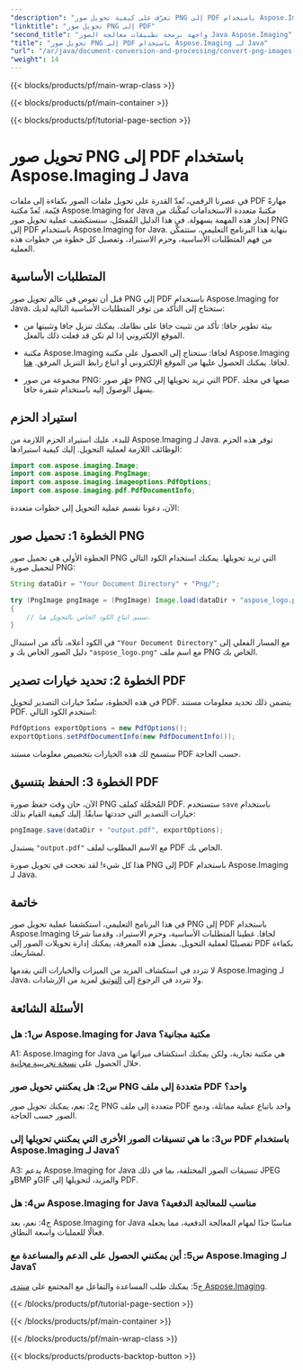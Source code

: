 ```yaml
---
"description": "تعرّف على كيفية تحويل صور PNG إلى PDF باستخدام Aspose.Imaging لجافا. دليل خطوة بخطوة لتحويل الصور إلى PDF بكفاءة."
"linktitle": "تحويل صور PNG إلى PDF"
"second_title": "واجهة برمجة تطبيقات معالجة الصور Java Aspose.Imaging"
"title": "تحويل صور PNG إلى PDF باستخدام Aspose.Imaging لـ Java"
"url": "/ar/java/document-conversion-and-processing/convert-png-images-to-pdf/"
"weight": 14
---
```


{{< blocks/products/pf/main-wrap-class >}}

{{< blocks/products/pf/main-container >}}

{{< blocks/products/pf/tutorial-page-section >}}

# تحويل صور PNG إلى PDF باستخدام Aspose.Imaging لـ Java

في عصرنا الرقمي، تُعدّ القدرة على تحويل ملفات الصور بكفاءة إلى ملفات PDF مهارةً قيّمة. تُعدّ مكتبة Aspose.Imaging for Java مكتبةً متعددة الاستخدامات تُمكّنك من إنجاز هذه المهمة بسهولة. في هذا الدليل المُفصّل، سنستكشف عملية تحويل صور PNG إلى PDF باستخدام Aspose.Imaging for Java. بنهاية هذا البرنامج التعليمي، ستتمكّن من فهم المتطلبات الأساسية، وحزم الاستيراد، وتفصيل كل خطوة من خطوات هذه العملية.

## المتطلبات الأساسية

قبل أن تغوص في عالم تحويل صور PNG إلى PDF باستخدام Aspose.Imaging for Java، ستحتاج إلى التأكد من توفر المتطلبات الأساسية التالية لديك:

- بيئة تطوير جافا: تأكد من تثبيت جافا على نظامك. يمكنك تنزيل جافا وتثبيتها من الموقع الإلكتروني إذا لم تكن قد فعلت ذلك بالفعل.

- مكتبة Aspose.Imaging لجافا: ستحتاج إلى الحصول على مكتبة Aspose.Imaging لجافا. يمكنك الحصول عليها من الموقع الإلكتروني أو اتباع رابط التنزيل المرفق. [هنا](https://releases.aspose.com/imaging/java/).

- مجموعة من صور PNG: جهّز صور PNG التي تريد تحويلها إلى PDF. ضعها في مجلد يسهل الوصول إليه باستخدام شفرة جافا.

## استيراد الحزم

للبدء، عليك استيراد الحزم اللازمة من Aspose.Imaging لـ Java. توفر هذه الحزم الوظائف اللازمة لعملية التحويل. إليك كيفية استيرادها:

```java
import com.aspose.imaging.Image;
import com.aspose.imaging.PngImage;
import com.aspose.imaging.imageoptions.PdfOptions;
import com.aspose.imaging.pdf.PdfDocumentInfo;
```

الآن، دعونا نقسم عملية التحويل إلى خطوات متعددة:

## الخطوة 1: تحميل صور PNG

الخطوة الأولى هي تحميل صور PNG التي تريد تحويلها. يمكنك استخدام الكود التالي لتحميل صورة PNG:

```java
String dataDir = "Your Document Directory" + "Png/";

try (PngImage pngImage = (PngImage) Image.load(dataDir + "aspose_logo.png"))
{
    // سيتم اتباع الكود الخاص بالتحويل هنا.
}
```

في الكود أعلاه، تأكد من استبدال `"Your Document Directory"` مع المسار الفعلي إلى دليل الصور الخاص بك و `"aspose_logo.png"` مع اسم ملف PNG الخاص بك.

## الخطوة 2: تحديد خيارات تصدير PDF

في هذه الخطوة، ستُعدّ خيارات التصدير لتحويل PDF. يتضمن ذلك تحديد معلومات مستند PDF. استخدم الكود التالي:

```java
PdfOptions exportOptions = new PdfOptions();
exportOptions.setPdfDocumentInfo(new PdfDocumentInfo());
```

ستسمح لك هذه الخيارات بتخصيص معلومات مستند PDF حسب الحاجة.

## الخطوة 3: الحفظ بتنسيق PDF

الآن، حان وقت حفظ صورة PNG المُحمَّلة كملف PDF. ستستخدم `save` باستخدام خيارات التصدير التي حددتها سابقًا. إليك كيفية القيام بذلك:

```java
pngImage.save(dataDir + "output.pdf", exportOptions);
```

يستبدل `"output.pdf"` مع الاسم المطلوب لملف PDF الخاص بك.

هذا كل شيء! لقد نجحت في تحويل صورة PNG إلى PDF باستخدام Aspose.Imaging لـ Java.

## خاتمة

في هذا البرنامج التعليمي، استكشفنا عملية تحويل صور PNG إلى PDF باستخدام Aspose.Imaging لجافا. غطينا المتطلبات الأساسية، وحزم الاستيراد، وقدمنا شرحًا تفصيليًا لعملية التحويل. بفضل هذه المعرفة، يمكنك إدارة تحويلات الصور إلى PDF بكفاءة لمشاريعك.

لا تتردد في استكشاف المزيد من الميزات والخيارات التي يقدمها Aspose.Imaging لـ Java، ولا تتردد في الرجوع إلى [التوثيق](https://reference.aspose.com/imaging/java/) لمزيد من الإرشادات.

## الأسئلة الشائعة

### س1: هل Aspose.Imaging for Java مكتبة مجانية؟

A1: Aspose.Imaging for Java هي مكتبة تجارية، ولكن يمكنك استكشاف ميزاتها من خلال الحصول على [نسخة تجريبية مجانية](https://releases.aspose.com/).

### س2: هل يمكنني تحويل صور PNG متعددة إلى ملف PDF واحد؟

ج2: نعم، يمكنك تحويل صور PNG متعددة إلى ملف PDF واحد باتباع عملية مماثلة، ودمج الصور حسب الحاجة.

### س3: ما هي تنسيقات الصور الأخرى التي يمكنني تحويلها إلى PDF باستخدام Aspose.Imaging لـ Java؟

A3: يدعم Aspose.Imaging for Java تنسيقات الصور المختلفة، بما في ذلك JPEG وBMP وGIF والمزيد، لتحويلها إلى PDF.

### س4: هل Aspose.Imaging for Java مناسب للمعالجة الدفعية؟

ج4: نعم، يعد Aspose.Imaging for Java مناسبًا جدًا لمهام المعالجة الدفعية، مما يجعله فعالًا للعمليات واسعة النطاق.

### س5: أين يمكنني الحصول على الدعم والمساعدة مع Aspose.Imaging لـ Java؟

ج5: يمكنك طلب المساعدة والتفاعل مع المجتمع على [منتدى Aspose.Imaging](https://forum.aspose.com/).

{{< /blocks/products/pf/tutorial-page-section >}}

{{< /blocks/products/pf/main-container >}}

{{< /blocks/products/pf/main-wrap-class >}}

{{< blocks/products/products-backtop-button >}}